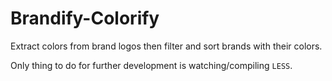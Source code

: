 Brandify-Colorify
========

Extract colors from brand logos then filter and sort brands with their colors.

Only thing to do for further development is watching/compiling `LESS`.
